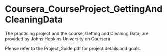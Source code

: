 # Coursera_CourseProject_GettingAndCleaningData
The practicing project and the course, Getting and Cleaning Data, are provided by Johns Hopkins University on Coursera.

Please refer to the Project_Guide.pdf for project details and goals.
